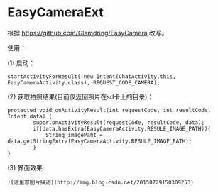 # EasyCameraExt

根据 https://github.com/Glamdring/EasyCamera 改写。

使用：
 
 (1) 启动：
 
 `startActivityForResult( new Intent(ChatActivity.this, EasyCameraActivity.class), REQUEST_CODE_CAMERA);`

 (2) 获取拍照结果(目前仅返回照片在sd卡上的目录)：
```
protected void onActivityResult(int requestCode, int resultCode, Intent data) {
		super.onActivityResult(requestCode, resultCode, data);
		if(data.hasExtra(EasyCameraActivity.RESULE_IMAGE_PATH)){
			String imagePaht = data.getStringExtra(EasyCameraActivity.RESULE_IMAGE_PATH);
		}
}
```
(3) 界面效果:
```
![这里写图片描述](http://img.blog.csdn.net/20150729150309253)
```
